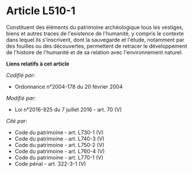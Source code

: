 # Article L510-1

Constituent des éléments du patrimoine archéologique tous les vestiges, biens et autres traces de l'existence de l'humanité,
y compris le contexte dans lequel ils s'inscrivent, dont la sauvegarde et l'étude, notamment par des fouilles ou des
découvertes, permettent de retracer le développement de l'histoire de l'humanité et de sa relation avec l'environnement
naturel.

**Liens relatifs à cet article**

_Codifié par_:

  - Ordonnance n°2004-178 du 20 février 2004

_Modifié par_:

  - Loi n°2016-925 du 7 juillet 2016 - art. 70 (V)

_Cité par_:

  - Code du patrimoine - art. L730-1 (V)
  - Code du patrimoine - art. L740-3 (V)
  - Code du patrimoine - art. L750-2 (V)
  - Code du patrimoine - art. L760-4 (V)
  - Code du patrimoine - art. L770-1 (V)
  - Code pénal - art. 322-3-1 (V)
